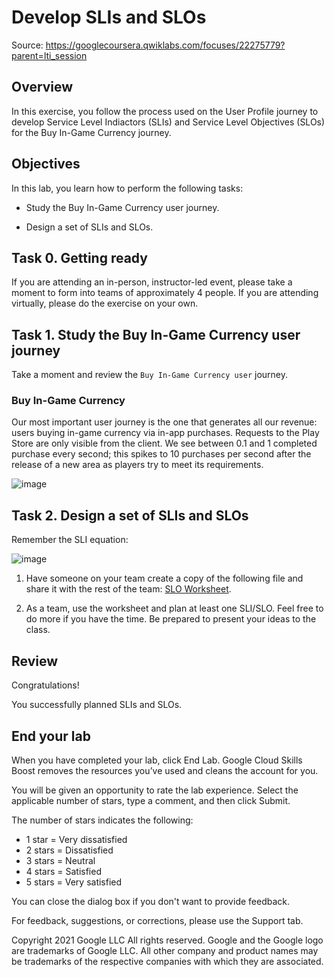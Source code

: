 # Develop SLIs and SLOs

Source: https://googlecoursera.qwiklabs.com/focuses/22275779?parent=lti_session

## Overview
In this exercise, you follow the process used on the User Profile journey to develop Service Level Indiactors (SLIs) and Service Level Objectives (SLOs) for the Buy In-Game Currency journey.

## Objectives
In this lab, you learn how to perform the following tasks:

- Study the Buy In-Game Currency user journey.

- Design a set of SLIs and SLOs.

## Task 0. Getting ready
If you are attending an in-person, instructor-led event, please take a moment to form into teams of approximately 4 people. If you are attending virtually, please do the exercise on your own.

## Task 1. Study the Buy In-Game Currency user journey
Take a moment and review the `Buy In-Game Currency user` journey.

### Buy In-Game Currency

Our most important user journey is the one that generates all our revenue: users buying in-game currency via in-app purchases. Requests to the Play Store are only visible from the client. We see between 0.1 and 1 completed purchase every second; this spikes to 10 purchases per second after the release of a new area as players try to meet its requirements.

![image](https://user-images.githubusercontent.com/1645304/174688949-71772054-b075-468a-ac0f-7740b4064a8d.png)


## Task 2. Design a set of SLIs and SLOs
Remember the SLI equation:

![image](https://user-images.githubusercontent.com/1645304/174688918-9cf96b4f-f8a7-4463-800f-c2fe4d0b4032.png)


1. Have someone on your team create a copy of the following file and share it with the rest of the team: [SLO Worksheet](https://docs.google.com/document/d/1cT-6wmlojuppOhJ02QPBN9w-XkXcLctQkwANOwt5peg/edit).

2. As a team, use the worksheet and plan at least one SLI/SLO. Feel free to do more if you have the time. Be prepared to present your ideas to the class.

## Review
Congratulations!

You successfully planned SLIs and SLOs.

## End your lab
When you have completed your lab, click End Lab. Google Cloud Skills Boost removes the resources you’ve used and cleans the account for you.

You will be given an opportunity to rate the lab experience. Select the applicable number of stars, type a comment, and then click Submit.

The number of stars indicates the following:

- 1 star = Very dissatisfied
- 2 stars = Dissatisfied
- 3 stars = Neutral
- 4 stars = Satisfied
- 5 stars = Very satisfied

You can close the dialog box if you don't want to provide feedback.

For feedback, suggestions, or corrections, please use the Support tab.

Copyright 2021 Google LLC All rights reserved. Google and the Google logo are trademarks of Google LLC. All other company and product names may be trademarks of the respective companies with which they are associated.

